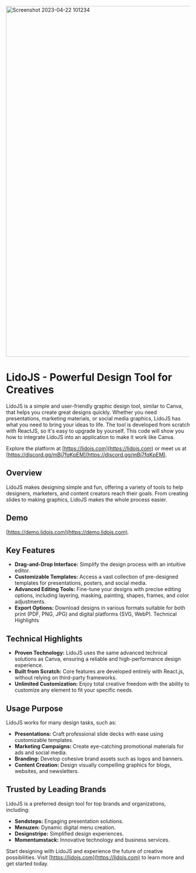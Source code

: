 <img width="960" alt="Screenshot 2023-04-22 101234" src="https://github.com/lidojs/canva-clone/assets/19285404/06249d78-3e6c-45a0-b14a-bd73c186fd84" />

# LidoJS - Powerful Design Tool for Creatives

LidoJS is a simple and user-friendly graphic design tool, similar to Canva, that helps you create great designs quickly. Whether you need presentations, marketing materials, or social media graphics, LidoJS has what you need to bring your ideas to life.
The tool is developed from scratch with ReactJS, so it's easy to upgrade by yourself.
This code will show you how to integrate LidoJS into an application to make it work like Canva.

Explore the platform at [https://lidojs.com](https://lidojs.com) or meet us at [https://discord.gg/mBj7fqKpEM](https://discord.gg/mBj7fqKpEM).

## **Overview**

LidoJS makes designing simple and fun, offering a variety of tools to help designers, marketers, and content creators reach their goals. From creating slides to making graphics, LidoJS makes the whole process easier.

## **Demo**

[https://demo.lidojs.com](https://demo.lidojs.com).


## **Key Features**
- **Drag-and-Drop Interface:** Simplify the design process with an intuitive editor.
- **Customizable Templates:** Access a vast collection of pre-designed templates for presentations, posters, and social media.
- **Advanced Editing Tools:** Fine-tune your designs with precise editing options, including layering, masking, painting, shapes, frames, and color adjustments.
- **Export Options:** Download designs in various formats suitable for both print (PDF, PNG, JPG) and digital platforms (SVG, WebP).
Technical Highlights

## **Technical Highlights**
- **Proven Technology:** LidoJS uses the same advanced technical solutions as Canva, ensuring a reliable and high-performance design experience.
- **Built from Scratch:** Core features are developed entirely with React.js, without relying on third-party frameworks.
- **Unlimited Customization:** Enjoy total creative freedom with the ability to customize any element to fit your specific needs.

## **Usage Purpose**
LidoJS works for many design tasks, such as:

- **Presentations:** Craft professional slide decks with ease using customizable templates.
- **Marketing Campaigns:** Create eye-catching promotional materials for ads and social media.
- **Branding:** Develop cohesive brand assets such as logos and banners.
- **Content Creation:** Design visually compelling graphics for blogs, websites, and newsletters.

## **Trusted by Leading Brands**
LidoJS is a preferred design tool for top brands and organizations, including:

- **Sendsteps:** Engaging presentation solutions.
- **Menuzen:** Dynamic digital menu creation.
- **Designstripe:** Simplified design experiences.
- **Momentumstack:** Innovative technology and business services.

Start designing with LidoJS and experience the future of creative possibilities. Visit [https://lidojs.com](https://lidojs.com) to learn more and get started today.



